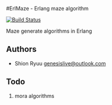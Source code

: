 #ErlMaze - Erlang maze algorithm

[![Build Status](https://secure.travis-ci.org/genesislive/ErlMaze.png?branch=master)](http://travis-ci.org/genesislive/ErlMaze)

Maze generate algorithms in Erlang

## Authors

- Shion Ryuu <genesislive@outlook.com>

## Todo

1. mora algorithms

